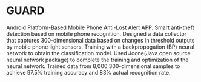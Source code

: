 # GUARD
Android Platform-Based Mobile Phone Anti-Lost Alert APP. 
Smart anti-theft detection based on mobile phone recognition.
Designed a data collector that captures 300-dimensional data based on changes in threshold outputs by mobile phone light sensors.
Training with a backpropogation (BP) neural network to obtain the classification model. Used Joone(Java open source neural network package) to complete the training and optimization of the neural network. 
Trained data from 8,000 300-dimensional samples to achieve 97.5% training accuracy and 83% actual recognition rate. 
